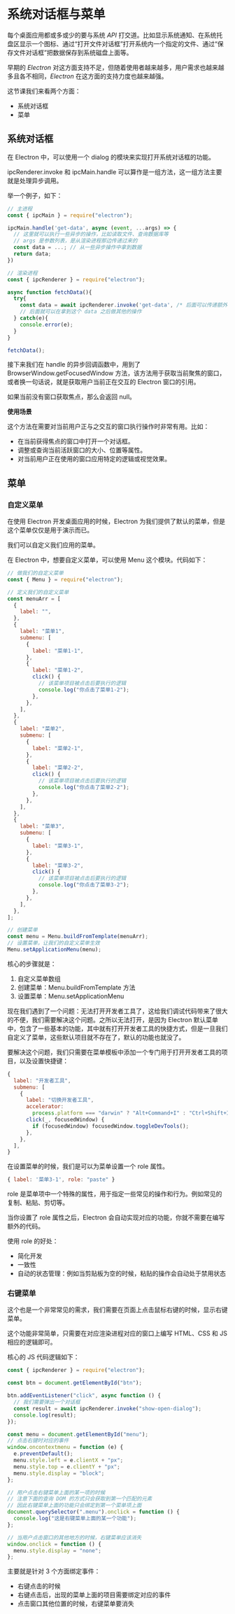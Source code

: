 # 系统对话框与菜单

每个桌面应用都或多或少的要与系统 *API* 打交道。比如显示系统通知、在系统托盘区显示一个图标、通过“打开文件对话框”打开系统内一个指定的文件、通过“保存文件对话框”把数据保存到系统磁盘上面等。

早期的 *Electron* 对这方面支持不足，但随着使用者越来越多，用户需求也越来越多且各不相同，*Electron* 在这方面的支持力度也越来越强。

这节课我们来看两个方面：

- 系统对话框
- 菜单



## 系统对话框

在 Electron 中，可以使用一个 dialog 的模块来实现打开系统对话框的功能。

ipcRenderer.invoke 和 ipcMain.handle 可以算作是一组方法，这一组方法主要就是处理异步调用。

举一个例子，如下：

```js
// 主进程
const { ipcMain } = require("electron");

ipcMain.handle('get-data', async (event, ...args) => {
  // 这里就可以执行一些异步的操作，比如读取文件、查询数据库等
  // args 是参数列表，是从渲染进程那边传递过来的
  const data = ...; // 从一些异步操作中拿到数据
  return data;
})
```

```js
// 渲染进程
const { ipcRenderer } = require("electron");

async function fetchData(){
  try{
    const data = await ipcRenderer.invoke('get-data', /* 后面可以传递额外的参数 */);
    // 后面就可以在拿到这个 data 之后做其他的操作
  } catch(e){
    console.error(e);
  }
}

fetchData();
```



接下来我们在 handle 的异步回调函数中，用到了 BrowserWindow.getFocusedWindow 方法，该方法用于获取当前聚焦的窗口，或者换一句话说，就是获取用户当前正在交互的 Electron 窗口的引用。

如果当前没有窗口获取焦点，那么会返回 null。

**使用场景**

这个方法在需要对当前用户正与之交互的窗口执行操作时非常有用。比如：

- 在当前获得焦点的窗口中打开一个对话框。
- 调整或查询当前活跃窗口的大小、位置等属性。
- 对当前用户正在使用的窗口应用特定的逻辑或视觉效果。



## 菜单



### 自定义菜单

在使用 Electron 开发桌面应用的时候，Electron 为我们提供了默认的菜单，但是这个菜单仅仅是用于演示而已。

我们可以自定义我们应用的菜单。

在 Electron 中，想要自定义菜单，可以使用 Menu 这个模块。代码如下：

```js
// 做我们的自定义菜单
const { Menu } = require("electron");

// 定义我们的自定义菜单
const menuArr = [
  {
    label: "",
  },
  {
    label: "菜单1",
    submenu: [
      {
        label: "菜单1-1",
      },
      {
        label: "菜单1-2",
        click() {
          // 该菜单项目被点击后要执行的逻辑
          console.log("你点击了菜单1-2");
        },
      },
    ],
  },
  {
    label: "菜单2",
    submenu: [
      {
        label: "菜单2-1",
      },
      {
        label: "菜单2-2",
        click() {
          // 该菜单项目被点击后要执行的逻辑
          console.log("你点击了菜单2-2");
        },
      },
    ],
  },
  {
    label: "菜单3",
    submenu: [
      {
        label: "菜单3-1",
      },
      {
        label: "菜单3-2",
        click() {
          // 该菜单项目被点击后要执行的逻辑
          console.log("你点击了菜单3-2");
        },
      },
    ],
  },
];

// 创建菜单
const menu = Menu.buildFromTemplate(menuArr);
// 设置菜单，让我们的自定义菜单生效
Menu.setApplicationMenu(menu);
```

核心的步骤就是：

1. 自定义菜单数组
2. 创建菜单：Menu.buildFromTemplate 方法
3. 设置菜单：Menu.setApplicationMenu

现在我们遇到了一个问题：无法打开开发者工具了，这给我们调试代码带来了很大的不便，我们需要解决这个问题。之所以无法打开，是因为 Electron 默认菜单中，包含了一些基本的功能，其中就有打开开发者工具的快捷方式，但是一旦我们自定义了菜单，这些默认项目就不存在了，默认的功能也就没了。

要解决这个问题，我们只需要在菜单模板中添加一个专门用于打开开发者工具的项目，以及设置快捷键：

```js
{
  label: "开发者工具",
  submenu: [
    {
      label: "切换开发者工具",
      accelerator:
        process.platform === "darwin" ? "Alt+Command+I" : "Ctrl+Shift+I",
      click(_, focusedWindow) {
        if (focusedWindow) focusedWindow.toggleDevTools();
      },
    },
  ],
}
```



在设置菜单的时候，我们是可以为菜单设置一个 role 属性。

```js
{ label: '菜单3-1', role: "paste" }
```

role 是菜单项中一个特殊的属性，用于指定一些常见的操作和行为。例如常见的复制、粘贴、剪切等。

当你设置了 role 属性之后，Electron 会自动实现对应的功能，你就不需要在编写额外的代码。

使用 role 的好处：

- 简化开发
- 一致性
- 自动的状态管理：例如当剪贴板为空的时候，粘贴的操作会自动处于禁用状态



### 右键菜单

这个也是一个非常常见的需求，我们需要在页面上点击鼠标右键的时候，显示右键菜单。

这个功能非常简单，只需要在对应渲染进程对应的窗口上编写 HTML、CSS 和 JS 相应的逻辑即可。

核心的 JS 代码逻辑如下：

```js
const { ipcRenderer } = require("electron");

const btn = document.getElementById("btn");

btn.addEventListener("click", async function () {
  // 我们需要弹出一个对话框
  const result = await ipcRenderer.invoke("show-open-dialog");
  console.log(result);
});

const menu = document.getElementById("menu");
// 点击右键时对应的事件
window.oncontextmenu = function (e) {
  e.preventDefault();
  menu.style.left = e.clientX + "px";
  menu.style.top = e.clientY + "px";
  menu.style.display = "block";
};

// 用户点击右键菜单上面的某一项的时候
// 注意下面的查询 DOM 的方式只会获取到第一个匹配的元素
// 因此右键菜单上面的功能只会绑定到第一个菜单项上面
document.querySelector(".menu").onclick = function () {
  console.log("这是右键菜单上面的某一个功能");
};

// 当用户点击窗口的其他地方的时候，右键菜单应该消失
window.onclick = function () {
  menu.style.display = "none";
};
```

主要就是针对 3 个方面绑定事件：

- 右键点击的时候
- 右键点击后，出现的菜单上面的项目需要绑定对应的事件
- 点击窗口其他位置的时候，右键菜单要消失
